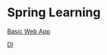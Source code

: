 
# Spring Learning

[Basic Web App](https://github.com/pbhupen01/spring-learning/blob/master/basicwebapp/README.md)

[DI](https://github.com/pbhupen01/spring-learning/blob/master/di/README.md)


